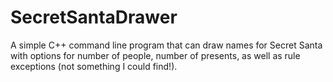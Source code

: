 # SecretSantaDrawer
A simple C++ command line program that can draw names for Secret Santa with options for number of people, number of presents, as well as rule exceptions (not something I could find!).
